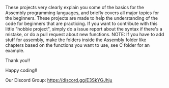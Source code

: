 These projects very clearly explain you some of the basics for the Assembly programming languages, and briefly covers all major topics for the beginners. These projects are made to help the understanding of the code for beginners that are practicing. If you want to contribute with this little "hobbie project", simply do a issue report about the syntax if there's a mistake, or do a pull request about new functions. NOTE: If you have to add stuff for assembly, make the folders inside the Assembly folder  like chapters based on the functions you want to use, see C folder for an example.

Thank you!!

Happy coding!!

Our Discord Group: https://discord.gg/E3SkYGJhju

